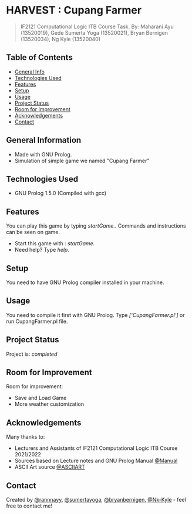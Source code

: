 # HARVEST : Cupang Farmer
> IF2121 Computational Logic ITB Course Task.
> By: Maharani Ayu (13520019), Gede Sumerta Yoga (13520021), Bryan Bernigen (13520034), Ng Kyle (13520040)

## Table of Contents
* [General Info](#general-information)
* [Technologies Used](#technologies-used)
* [Features](#features)
* [Setup](#setup)
* [Usage](#usage)
* [Project Status](#project-status)
* [Room for Improvement](#room-for-improvement)
* [Acknowledgements](#acknowledgements)
* [Contact](#contact)


## General Information
- Made with GNU Prolog.
- Simulation of simple game we named "Cupang Farmer"


## Technologies Used
- GNU Prolog 1.5.0 (Compiled with gcc)


## Features
You can play this game by typing <i>startGame.</i>. Commands and instructions can be seen on game.
- Start this game with : <i>startGame.</i>
- Need help? Type <i>help.</i>


## Setup
You need to have GNU Prolog compiler installed in your machine.


## Usage
You need to compile it first with GNU Prolog. Type <i>['CupangFarmer.pl']</i> or run CupangFarmer.pl file.


## Project Status
Project is: _completed_


## Room for Improvement
Room for improvement:
- Save and Load Game
- More weather customization


## Acknowledgements
Many thanks to:
- Lecturers and Assistants of IF2121 Computational Logic ITB Course 2021/2022
- Sources based on Lecture notes and GNU Prolog Manual [@Manual](http://www.gprolog.org/manual/gprolog.html)
- ASCII Art source [@ASCIIART](https://ascii.co.uk/)

## Contact
Created by [@rannnayy](https://github.com/rannnayy), [@sumertayoga](https://github.com/sumertayoga), [@bryanbernigen](https://github.com/bryanbernigen), [@Nk-Kyle](https://github.com/Nk-Kyle) - feel free to contact me!
